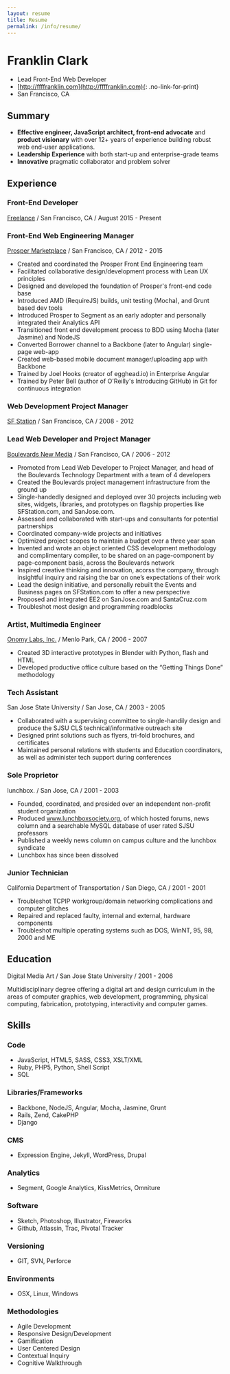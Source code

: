 ```yaml
---
layout: resume 
title: Resume
permalink: /info/resume/
---
```

# Franklin Clark
 - Lead Front-End Web Developer
 - [http://ffffranklin.com](http://ffffranklin.com){: .no-link-for-print}
 - San Francisco, CA

## Summary

 - __Effective engineer, JavaScript architect, front-end advocate__ and __product visionary__ with over 12+ years of experience building robust web end-user applications.
 - __Leadership Experience__ with both start-up and enterprise-grade teams 
 - __Innovative__ pragmatic collaborator and problem solver

## Experience

### Front-End Developer
[Freelance](http://ffffranklin.com) / San Francisco, CA / August 2015 - Present

### Front-End Web Engineering Manager
[Prosper Marketplace](https://www.prosper.com) / San Francisco, CA / 2012 - 2015

 - Created and coordinated the Prosper Front End Engineering team
 - Facilitated collaborative design/development process with Lean UX principles
 - Designed and developed the foundation of Prosper's front-end code base
 - Introduced AMD (RequireJS) builds, unit testing (Mocha), and Grunt based dev tools
 - Introduced Prosper to Segment as an early adopter and personally integrated their Analytics API
 - Transitioned front end development process to BDD using Mocha (later Jasmine) and NodeJS
 - Converted Borrower channel to a Backbone (later to Angular) single-page web-app
 - Created web-based mobile document manager/uploading app with Backbone
 - Trained by Joel Hooks (creator of egghead.io) in Enterprise Angular
 - Trained by Peter Bell (author of O'Reilly's Introducing GitHub) in Git for continuous integration

### Web Development Project Manager
[SF Station](https://sfstation.com) / San Francisco, CA / 2008 - 2012

### Lead Web Developer and Project Manager
[Boulevards New Media](http://boulevards.com) / San Francisco, CA / 2006 - 2012

 - Promoted from Lead Web Developer to Project Manager, and head of the Boulevards Technology Department with a team of 4 developers
 - Created the Boulevards project management infrastructure from the ground up
 - Single-handedly designed and deployed over 30 projects including web sites, widgets, libraries, and prototypes on flagship properties like SFStation.com, and SanJose.com.
 - Assessed and collaborated with start-ups and consultants for potential partnerships
 - Coordinated company-wide projects and initiatives
 - Optimized project scopes to maintain a budget over a three year span
 - Invented and wrote an object oriented CSS development methodology and complimentary compiler, to be shared on an page-component by page-component basis, across the Boulevards network
 - Inspired creative thinking and innovation, acorss the company, through insightful inquiry and raising the bar on one’s expectations of their work
 - Lead the design initiative, and personally rebuilt the Events and Business pages on SFStation.com to offer a new perspective
 - Proposed and integrated EE2 on SanJose.com and SantaCruz.com
 - Troubleshot most design and programming roadblocks

### Artist, Multimedia Engineer
[Onomy Labs, Inc.](http://www.onomy.com) / Menlo Park, CA / 2006 - 2007

 - Created 3D interactive prototypes in Blender with Python, flash and HTML
 - Developed productive office culture based on the “Getting Things Done” methodology

### Tech Assistant
San Jose State University / San Jose, CA / 2003 - 2005

 - Collaborated with a supervising committee to single-handily design and produce the SJSU CLS  technical/informative outreach site
 - Designed print solutions such as flyers, tri-fold brochures, and certificates
 - Maintained personal relations with students and Education coordinators, as well as administer tech support during conferences

### Sole Proprietor
lunchbox. / San Jose, CA / 2001 - 2003

 - Founded, coordinated, and presided over an independent non-profit student organization
 - Produced www.lunchboxsociety.org, of which hosted forums, news column and a searchable MySQL database of user rated SJSU professors
 - Published a weekly news column on campus culture and the lunchbox syndicate
 - Lunchbox has since been dissolved

### Junior Technician
California Department of Transportation / San Diego, CA / 2001 - 2001

 - Troubleshot TCPIP workgroup/domain networking complications and computer glitches  
 - Repaired and replaced faulty, internal and external, hardware components
 - Troubleshot multiple operating systems such as DOS, WinNT, 95, 98, 2000 and ME

## Education
Digital Media Art / San Jose State University / 2001 - 2006

Multidisciplinary degree offering a digital art and design curriculum in the areas of computer graphics, web development, programming, physical computing, fabrication, prototyping, interactivity and computer games.

## Skills

### Code

 - JavaScript, HTML5, SASS, CSS3, XSLT/XML
 - Ruby, PHP5, Python, Shell Script
 - SQL

### Libraries/Frameworks

 - Backbone, NodeJS, Angular, Mocha, Jasmine, Grunt
 - Rails, Zend, CakePHP
 - Django

### CMS

 - Expression Engine, Jekyll, WordPress, Drupal

### Analytics

 - Segment, Google Analytics, KissMetrics, Omniture

### Software

 - Sketch, Photoshop, Illustrator, Fireworks
 - Github, Atlassin, Trac, Pivotal Tracker

### Versioning

 - GIT, SVN, Perforce

### Environments

 - OSX, Linux, Windows

### Methodologies

 - Agile Development
 - Responsive Design/Development
 - Gamification
 - User Centered Design
 - Contextual Inquiry
 - Cognitive Walkthrough
